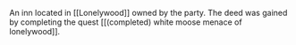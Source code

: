 An inn located in [[Lonelywood]] owned by the party. The deed was gained by completing the quest [[(completed) white moose menace of lonelywood]].